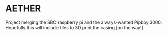 # AETHER
Project merging the SBC raspberry pi and the always-wanted Pipboy 3000.  Hopefully this will include files to 3D print the casing [on the way!]

